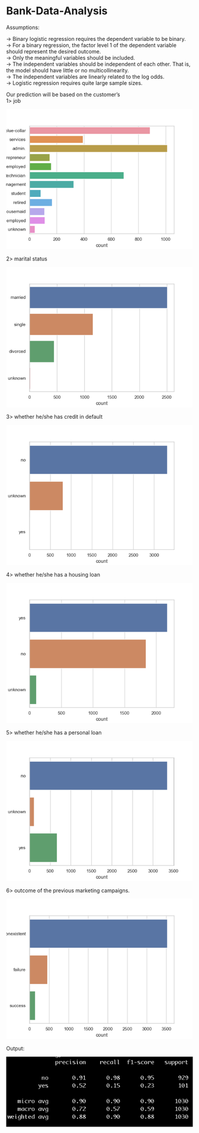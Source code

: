 # Bank-Data-Analysis

Assumptions:

-> Binary logistic regression requires the dependent variable to be binary.<br/>
-> For a binary regression, the factor level 1 of the dependent variable should represent the desired outcome.<br/>
-> Only the meaningful variables should be included.<br/>
-> The independent variables should be independent of each other. That is, the model should have little or no multicollinearity.<br/>
-> The independent variables are linearly related to the log odds.<br/>
-> Logistic regression requires quite large sample sizes.

Our prediction will be based on the customer’s <br/>
1> job <br/>

![alt text](https://github.com/gitvivekgupta/Bank-Data-Analysis/blob/master/job.png)

2> marital status<br/>

![alt text](https://github.com/gitvivekgupta/Bank-Data-Analysis/blob/master/marital.png)

3> whether he/she has credit in default<br/>

![alt text](https://github.com/gitvivekgupta/Bank-Data-Analysis/blob/master/default.png)

4> whether he/she has a housing loan<br/>

![alt text](https://github.com/gitvivekgupta/Bank-Data-Analysis/blob/master/housing.png)

5> whether he/she has a personal loan <br/>

![alt text](https://github.com/gitvivekgupta/Bank-Data-Analysis/blob/master/loan.png)

6> outcome of the previous marketing campaigns.

![alt text](https://github.com/gitvivekgupta/Bank-Data-Analysis/blob/master/poutcome.png)



Output:

![alt text](https://github.com/gitvivekgupta/Bank-Data-Analysis/blob/master/Screen%20Shot%202018-10-03%20at%209.18.26%20PM.png)
